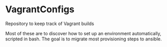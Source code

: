 # VagrantConfigs
Repository to keep track of Vagrant builds

Most of these are to discover how to set up an environment automatically, scripted in bash.  The goal is to migrate most provisioning steps to ansible.

